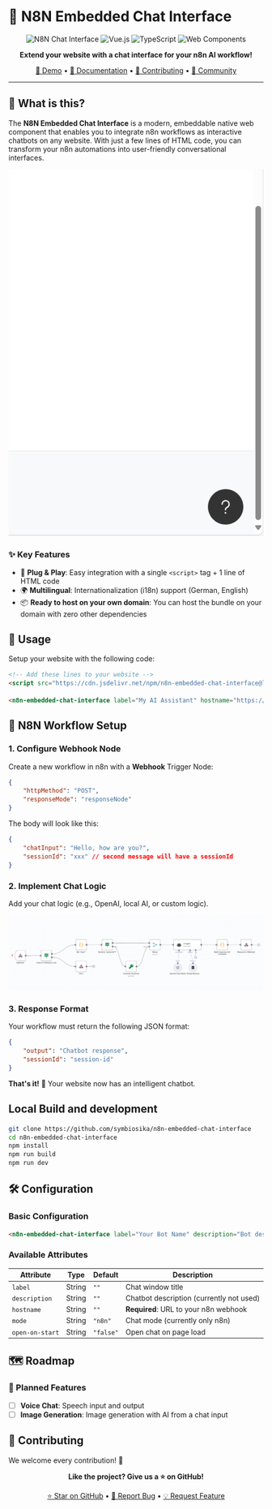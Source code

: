 # 🤖 N8N Embedded Chat Interface

<div align="center">

![N8N Chat Interface](https://img.shields.io/badge/n8n-Chat%20Interface-FF6D5A?style=for-the-badge&logo=n8n)
![Vue.js](https://img.shields.io/badge/Vue.js-35495E?style=for-the-badge&logo=vuedotjs&logoColor=4FC08D)
![TypeScript](https://img.shields.io/badge/TypeScript-007ACC?style=for-the-badge&logo=typescript&logoColor=white)
![Web Components](https://img.shields.io/badge/Web%20Components-29ABE2?style=for-the-badge&logo=webcomponents.org&logoColor=white)

**Extend your website with a chat interface for your n8n AI workflow!**

[🚀 Demo](#demo) • [📖 Documentation](#installation) • [🤝 Contributing](#contributing) • [💬 Community](#community)

</div>

---

## 🎯 What is this?

The **N8N Embedded Chat Interface** is a modern, embeddable native web component that enables you to integrate n8n workflows as interactive chatbots on any website. With just a few lines of HTML code, you can transform your n8n automations into user-friendly conversational interfaces.

![widget](./docs/animation_preview.gif)

### ✨ Key Features

- 🔌 **Plug & Play**: Easy integration with a single `<script>` tag + 1 line of HTML code
- 🌍 **Multilingual**: Internationalization (i18n) support (German, English)
- 📦 **Ready to host on your own domain**: You can host the bundle on your domain with zero other dependencies

## 🚀 Usage

Setup your website with the following code:

```html
<!-- Add these lines to your website -->
<script src="https://cdn.jsdelivr.net/npm/n8n-embedded-chat-interface@latest/output/index.umd.cjs"></script>

<n8n-embedded-chat-interface label="My AI Assistant" hostname="https://your-n8n-webhook.com/webhook/:id-of-your-webhook-node" open-on-start="false"> </n8n-embedded-chat-interface>
```

## 🔧 N8N Workflow Setup

### 1. Configure Webhook Node

Create a new workflow in n8n with a **Webhook** Trigger Node:

```json
{
	"httpMethod": "POST",
	"responseMode": "responseNode"
}
```

The body will look like this:

```json
{
	"chatInput": "Hello, how are you?",
	"sessionId": "xxx" // second message will have a sessionId
}
```

### 2. Implement Chat Logic

Add your chat logic (e.g., OpenAI, local AI, or custom logic).

![n8n.png](./docs/n8n.png)

### 3. Response Format

Your workflow must return the following JSON format:

```json
{
	"output": "Chatbot response",
	"sessionId": "session-id"
}
```

**That's it!** 🎉 Your website now has an intelligent chatbot.

## Local Build and development

```bash
git clone https://github.com/symbiosika/n8n-embedded-chat-interface
cd n8n-embedded-chat-interface
npm install
npm run build
npm run dev
```

## 🛠️ Configuration

### Basic Configuration

```html
<n8n-embedded-chat-interface label="Your Bot Name" description="Bot description" hostname="https://your-n8n-webhook-url.com" mode="n8n" open-on-start="false"> </n8n-embedded-chat-interface>
```

### Available Attributes

| Attribute       | Type   | Default   | Description                              |
| --------------- | ------ | --------- | ---------------------------------------- |
| `label`         | String | `""`      | Chat window title                        |
| `description`   | String | `""`      | Chatbot description (currently not used) |
| `hostname`      | String | `""`      | **Required**: URL to your n8n webhook    |
| `mode`          | String | `"n8n"`   | Chat mode (currently only n8n)           |
| `open-on-start` | String | `"false"` | Open chat on page load                   |

## 🗺️ Roadmap

### 🎯 Planned Features

- [ ] **Voice Chat**: Speech input and output
- [ ] **Image Generation**: Image generation with AI from a chat input

## 🤝 Contributing

We welcome every contribution! 🎉

<div align="center">

**Like the project? Give us a ⭐ on GitHub!**

[⭐ Star on GitHub](https://github.com/symbiosika/n8n-embedded-chat-interface) • [🐛 Report Bug](https://github.com/symbiosika/n8n-embedded-chat-interface/issues) • [💡 Request Feature](https://github.com/symbiosika/n8n-embedded-chat-interface/issues)

</div>
